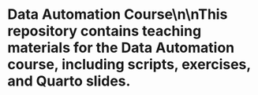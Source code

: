 # Data Automation Course\n\nThis repository contains teaching materials for the Data Automation course, including scripts, exercises, and Quarto slides.
